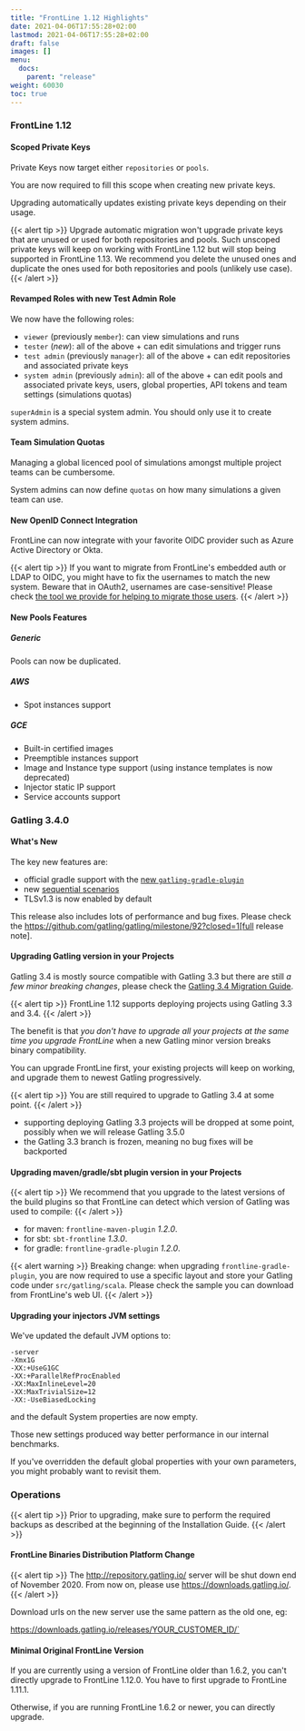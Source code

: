 ```yaml
---
title: "FrontLine 1.12 Highlights"
date: 2021-04-06T17:55:28+02:00
lastmod: 2021-04-06T17:55:28+02:00
draft: false
images: []
menu:
  docs:
    parent: "release"
weight: 60030
toc: true
---
```


### FrontLine 1.12

#### Scoped Private Keys

Private Keys now target either `repositories` or `pools`.

You are now required to fill this scope when creating new private keys.

Upgrading automatically updates existing private keys depending on their usage.

{{< alert tip >}}
Upgrade automatic migration won't upgrade private keys that are unused or used for both repositories and pools.
Such unscoped private keys will keep on working with FrontLine 1.12 but will stop being supported in FrontLine 1.13.
We recommend you delete the unused ones and duplicate the ones used for both repositories and pools (unlikely use case).
{{< /alert >}}

#### Revamped Roles with new Test Admin Role

We now have the following roles:

* `viewer` (previously `member`): can view simulations and runs
* `tester` (*new*): all of the above + can edit simulations and trigger runs
* `test admin` (previously `manager`): all of the above + can edit repositories and associated private keys
* `system admin` (previously `admin`): all of the above + can edit pools and associated private keys, users, global properties, API tokens and team settings (simulations quotas)

`superAdmin` is a special system admin. You should only use it to create system admins.

#### Team Simulation Quotas

Managing a global licenced pool of simulations amongst multiple project teams can be cumbersome.

System admins can now define `quotas` on how many simulations a given team can use.

#### New OpenID Connect Integration

FrontLine can now integrate with your favorite OIDC provider such as Azure Active Directory or Okta.

{{< alert tip >}}
If you want to migrate from FrontLine's embedded auth or LDAP to OIDC, you might have to fix the usernames to match the new system.
Beware that in OAuth2, usernames are case-sensitive!
Please check [the tool we provide for helping to migrate those users](https://github.com/gatling/frontline-users-migration-tool).
{{< /alert >}}

#### New Pools Features

##### Generic

Pools can now be duplicated.

##### AWS

* Spot instances support

##### GCE

* Built-in certified images
* Preemptible instances support
* Image and Instance type support (using instance templates is now deprecated)
* Injector static IP support
* Service accounts support

### Gatling 3.4.0

#### What's New

The key new features are:

* official gradle support with the [new `gatling-gradle-plugin`](https://gatling.io/docs/current/extensions/gradle_plugin/)
* new [sequential scenarios](https://github.com/gatling/gatling/issues/3830)
* TLSv1.3 is now enabled by default

This release also includes lots of performance and bug fixes.
Please check the https://github.com/gatling/gatling/milestone/92?closed=1[full release note].

#### Upgrading Gatling version in your Projects

Gatling 3.4 is mostly source compatible with Gatling 3.3 but there are still *a few minor breaking changes*,
please check the [Gatling 3.4 Migration Guide](https://gatling.io/docs/current/migration_guides/3.3-to-3.4/).

{{< alert tip >}}
FrontLine 1.12 supports deploying projects using Gatling 3.3 and 3.4.
{{< /alert >}}

The benefit is that *you don't have to upgrade all your projects at the same time you upgrade FrontLine* when a new Gatling minor version breaks binary compatibility.

You can upgrade FrontLine first, your existing projects will keep on working, and upgrade them to newest Gatling progressively.

{{< alert tip >}}
You are still required to upgrade to Gatling 3.4 at some point.
{{< /alert >}}

* supporting deploying Gatling 3.3 projects will be dropped at some point, possibly when we will release Gatling 3.5.0
* the Gatling 3.3 branch is frozen, meaning no bug fixes will be backported

#### Upgrading maven/gradle/sbt plugin version in your Projects

{{< alert tip >}}
We recommend that you upgrade to the latest versions of the build plugins so that FrontLine can detect which version of Gatling was used to compile:
{{< /alert >}}

* for maven: `frontline-maven-plugin` *1.2.0*.
* for sbt: `sbt-frontline` *1.3.0*.
* for gradle: `frontline-gradle-plugin` *1.2.0*.

{{< alert warning >}}
Breaking change: when upgrading `frontline-gradle-plugin`, you are now required to use a specific layout and store your Gatling code under `src/gatling/scala`.
Please check the sample you can download from FrontLine's web UI.
{{< /alert >}}

#### Upgrading your injectors JVM settings

We've updated the default JVM options to:

```
-server
-Xmx1G
-XX:+UseG1GC
-XX:+ParallelRefProcEnabled
-XX:MaxInlineLevel=20
-XX:MaxTrivialSize=12
-XX:-UseBiasedLocking
```

and the default System properties are now empty.

Those new settings produced way better performance in our internal benchmarks.

If you've overridden the default global properties with your own parameters, you might probably want to revisit them.

### Operations

{{< alert tip >}}
Prior to upgrading, make sure to perform the required backups as described at the beginning of the Installation Guide.
{{< /alert >}}

#### FrontLine Binaries Distribution Platform Change

{{< alert tip >}}
The http://repository.gatling.io/ server will be shut down end of November 2020.
From now on, please use https://downloads.gatling.io/.
{{< /alert >}}

Download urls on the new server use the same pattern as the old one, eg:

https://downloads.gatling.io/releases/YOUR_CUSTOMER_ID/`

#### Minimal Original FrontLine Version

If you are currently using a version of FrontLine older than 1.6.2, you can't directly upgrade to FrontLine 1.12.0.
You have to first upgrade to FrontLine 1.11.1.

Otherwise, if you are running FrontLine 1.6.2 or newer, you can directly upgrade.
